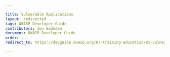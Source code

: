 ```yaml
---

title: Vulnerable Applications
layout: redirected
tags: OWASP Developer Guide
contributors: Jon Gadsden
document: OWASP Developer Guide
order:
redirect_to: https://devguide.owasp.org/07-training-education/01-vulnerable-apps/

---
```

